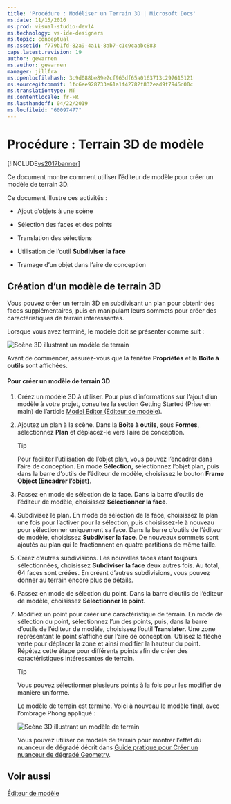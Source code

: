 ```yaml
---
title: 'Procédure : Modéliser un Terrain 3D | Microsoft Docs'
ms.date: 11/15/2016
ms.prod: visual-studio-dev14
ms.technology: vs-ide-designers
ms.topic: conceptual
ms.assetid: f779b1fd-82a9-4a11-8ab7-c1c9caabc883
caps.latest.revision: 19
author: gewarren
ms.author: gewarren
manager: jillfra
ms.openlocfilehash: 3c9d088be89e2cf963df65a0163713c297615121
ms.sourcegitcommit: 1fc6ee928733e61a1f42782f832ead9f7946d00c
ms.translationtype: MT
ms.contentlocale: fr-FR
ms.lasthandoff: 04/22/2019
ms.locfileid: "60097477"
---
```

# <a name="how-to-model-3-d-terrain"></a>Procédure : Terrain 3D de modèle
[!INCLUDE[vs2017banner](../includes/vs2017banner.md)]

Ce document montre comment utiliser l’éditeur de modèle pour créer un modèle de terrain 3D.  
  
 Ce document illustre ces activités :  
  
- Ajout d’objets à une scène  
  
- Sélection des faces et des points  
  
- Translation des sélections  
  
- Utilisation de l’outil **Subdiviser la face**  
  
- Tramage d’un objet dans l’aire de conception  
  
## <a name="creating-a-3-d-terrain-model"></a>Création d’un modèle de terrain 3D  
 Vous pouvez créer un terrain 3D en subdivisant un plan pour obtenir des faces supplémentaires, puis en manipulant leurs sommets pour créer des caractéristiques de terrain intéressantes.  
  
 Lorsque vous avez terminé, le modèle doit se présenter comme suit :  
  
 ![Scène 3D illustrant un modèle de terrain](../designers/media/digit-terrain-model.png "Digit-Terrain-Model")  
  
 Avant de commencer, assurez-vous que la fenêtre **Propriétés** et la **Boîte à outils** sont affichées.  
  
#### <a name="to-create-a-3-d-terrain-model"></a>Pour créer un modèle de terrain 3D  
  
1. Créez un modèle 3D à utiliser. Pour plus d’informations sur l’ajout d’un modèle à votre projet, consultez la section Getting Started (Prise en main) de l’article [Model Editor (Éditeur de modèle)](../designers/model-editor.md).  
  
2. Ajoutez un plan à la scène. Dans la **Boîte à outils**, sous **Formes**, sélectionnez **Plan** et déplacez-le vers l’aire de conception.  
  
   > [!TIP]
   >  Pour faciliter l’utilisation de l’objet plan, vous pouvez l’encadrer dans l’aire de conception. En mode **Sélection**, sélectionnez l’objet plan, puis dans la barre d’outils de l’éditeur de modèle, choisissez le bouton **Frame Object (Encadrer l’objet)**.  
  
3. Passez en mode de sélection de la face. Dans la barre d’outils de l’éditeur de modèle, choisissez **Sélectionner la face**.  
  
4. Subdivisez le plan. En mode de sélection de la face, choisissez le plan une fois pour l’activer pour la sélection, puis choisissez-le à nouveau pour sélectionner uniquement sa face. Dans la barre d’outils de l’éditeur de modèle, choisissez **Subdiviser la face**. De nouveaux sommets sont ajoutés au plan qui le fractionnent en quatre partitions de même taille.  
  
5. Créez d’autres subdivisions. Les nouvelles faces étant toujours sélectionnées, choisissez **Subdiviser la face** deux autres fois. Au total, 64 faces sont créées. En créant d’autres subdivisions, vous pouvez donner au terrain encore plus de détails.  
  
6. Passez en mode de sélection du point. Dans la barre d’outils de l’éditeur de modèle, choisissez **Sélectionner le point**.  
  
7. Modifiez un point pour créer une caractéristique de terrain. En mode de sélection du point, sélectionnez l’un des points, puis, dans la barre d’outils de l’éditeur de modèle, choisissez l’outil **Translater**. Une zone représentant le point s’affiche sur l’aire de conception. Utilisez la flèche verte pour déplacer la zone et ainsi modifier la hauteur du point. Répétez cette étape pour différents points afin de créer des caractéristiques intéressantes de terrain.  
  
   > [!TIP]
   >  Vous pouvez sélectionner plusieurs points à la fois pour les modifier de manière uniforme.  
  
   Le modèle de terrain est terminé. Voici à nouveau le modèle final, avec l’ombrage Phong appliqué :  
  
   ![Scène 3D illustrant un modèle de terrain](../designers/media/digit-terrain-model.png "Digit-Terrain-Model")  
  
   Vous pouvez utiliser ce modèle de terrain pour montrer l’effet du nuanceur de dégradé décrit dans [Guide pratique pour Créer un nuanceur de dégradé Geometry](../designers/how-to-create-a-geometry-based-gradient-shader.md).  
  
## <a name="see-also"></a>Voir aussi  
 [Éditeur de modèle](../designers/model-editor.md)
